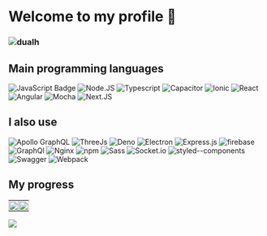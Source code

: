 # Welcome to my profile 👋

<h3>
  <a target="_blank" rel="noopener noreferrer">
    <img src="https://komarev.com/ghpvc/?username=dualh&label=Profile%20views&color=0e75b6&style=flat" alt="dualh" />
  </a>
</h3>

## Main programming languages

![JavaScript Badge](https://img.shields.io/badge/JavaScript-F7DF1E?logo=javascript&logoColor=000&style=for-the-badge)
![Node.JS](https://img.shields.io/badge/Node.js-339933?style=for-the-badge&logo=nodedotjs&logoColor=white)
![Typescript](https://shields.io/badge/TypeScript-3178C6?logo=TypeScript&logoColor=FFF&style=for-the-badge)
![Capacitor](https://img.shields.io/badge/Capacitor-119EFF?style=for-the-badge&logo=Capacitor&logoColor=white)
![Ionic](https://img.shields.io/badge/Ionic-3880FF?style=for-the-badge&logo=ionic&logoColor=white)
![React](https://img.shields.io/badge/React-20232A?style=for-the-badge&logo=react&logoColor=61DAFB)
![Angular](https://img.shields.io/badge/Angular-DD0031?style=for-the-badge&logo=angular&logoColor=white)
![Mocha](https://img.shields.io/badge/Mocha-8D6748?style=for-the-badge&logo=Mocha&logoColor=white)
![Next.JS](https://img.shields.io/badge/next.js-000000?style=for-the-badge&logo=nextdotjs&logoColor=white)

## I also use

![Apollo GraphQL](https://img.shields.io/badge/Apollo%20GraphQL-311C87?&style=for-the-badge&logo=Apollo%20GraphQL&logoColor=white)
![ThreeJs](https://img.shields.io/badge/ThreeJs-black?style=for-the-badge&logo=three.js&logoColor=white)
![Deno](https://img.shields.io/badge/Deno-white?style=for-the-badge&logo=deno&logoColor=464647)
![Electron](https://img.shields.io/badge/Electron-2B2E3A?style=for-the-badge&logo=electron&logoColor=9FEAF9)
![Express.js](https://img.shields.io/badge/Express.js-000000?style=for-the-badge&logo=express&logoColor=white)
![firebase](https://img.shields.io/badge/firebase-ffca28?style=for-the-badge&logo=firebase&logoColor=black)
![GraphQl](https://img.shields.io/badge/GraphQl-E10098?style=for-the-badge&logo=graphql&logoColor=white)
![Nginx](https://img.shields.io/badge/Nginx-009639?style=for-the-badge&logo=nginx&logoColor=white)
![npm](https://img.shields.io/badge/npm-CB3837?style=for-the-badge&logo=npm&logoColor=white)
![Sass](https://img.shields.io/badge/Sass-CC6699?style=for-the-badge&logo=sass&logoColor=white)
![Socket.io](https://img.shields.io/badge/Socket.io-010101?&style=for-the-badge&logo=Socket.io&logoColor=white)
![styled--components](https://img.shields.io/badge/styled--components-DB7093?style=for-the-badge&logo=styled-components&logoColor=white)
![Swagger](https://img.shields.io/badge/Swagger-85EA2D?style=for-the-badge&logo=Swagger&logoColor=white)
![Webpack](https://img.shields.io/badge/Webpack-8DD6F9?style=for-the-badge&logo=Webpack&logoColor=white)

## My progress

<table cellpadding="0">
  <tr style="padding: 0px"> 
    <td valign="top" style="padding: 0px"><img width="100%" src="https://github-readme-stats.vercel.app/api?username=dualh&show_icons=true&theme=radical&hide_border=true&include_all_commits=true&count_private=true"/></td>
    <td valign="top" style="padding: 0px"><img width="100%" src="https://github-readme-streak-stats.herokuapp.com/?user=dualh&theme=black-ice&hide_border=true&stroke=0000&background=0D1117&ring=e05397&fire=e05397&currStreakLabel=e05397&count_private=true"/></td>
  </tr>
</table>

<img src="https://github-profile-trophy.vercel.app/?username=dualh&theme=black-ice"/>
